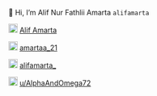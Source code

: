 👋 Hi, I’m Alif Nur Fathlii Amarta ```alifamarta```

<img src="https://user-images.githubusercontent.com/115516820/197199448-6efa4c9b-9551-4f69-b9f7-7ff4a57943c8.png" width="18" /> [Alif Amarta](https://facebook.com/CaptainSlow21)

<img src="https://user-images.githubusercontent.com/115516820/197200923-2a87158b-26dc-4ede-a273-0dc4425a5154.png" width="18" /> [amartaa_21](https://instagram.com/amartaa_21)

<img src="https://user-images.githubusercontent.com/115516820/197201557-8354bde4-4635-4cbf-947a-dd2f863a6049.png" width="18" /> [alifamarta_](https://twitter.com/alifamarta_) 

<img src="https://user-images.githubusercontent.com/115516820/197353018-cc453f2f-547e-400d-af00-8e41dd882552.png" width="18" /> [u/AlphaAndOmega72](https://www.reddit.com/user/AlphaAndOmega72)
